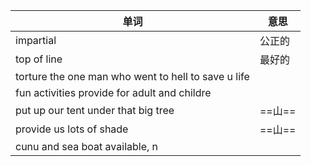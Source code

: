 | 单词                                                | 意思   |
| --------------------------------------------------- | ------ |
| impartial                                           | 公正的 |
| top of line                                         | 最好的 |
| torture the one man who went to hell to save u life |        |
| fun activities provide for adult and childre        |        |
| put up our tent under that big tree                 | ==山== |
| provide us lots of shade                            | ==山== |
| cunu and sea boat available, n                      |        |



